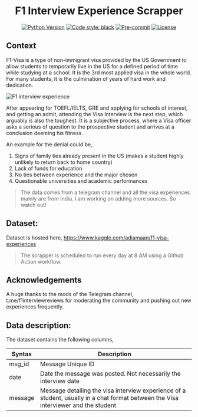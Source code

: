 <div align='center'>
  
# F1 Interview Experience Scrapper

[![Python Version](https://img.shields.io/badge/python-3.7%20%7C%203.8%20%7C%203.9-blue.svg)](#supported-python-versions)
[![Code style: black](https://img.shields.io/badge/code%20style-black-000000.svg)](https://github.com/psf/black)
[![Pre-commit](https://img.shields.io/badge/pre--commit-enabled-informational?logo=pre-commit&logoColor=white)](https://github.com/artefactory-global/streamlit_prophet/blob/main/.pre-commit-config.yaml)
[![License](https://img.shields.io/badge/License-MIT-informational.svg)](https://github.com/artefactory-global/streamlit_prophet/blob/main/LICENSE)

</div>

## Context
F1-Visa is a type of non-immigrant visa provided by the US Government to allow students to temporarily live in the US for a defined period of time while studying at a school. It is the 3rd most applied visa in the whole world. For many students, it is the culmination of years of hard work and dedication.

![F1 interview experience](https://images.livemint.com/img/2021/08/23/1600x900/20210608071L_1629715737391_1629715753280.jpg)

After appearing for TOEFL/IELTS, GRE and applying for schools of interest, and getting an admit, attending the Visa Interview is the next step, which arguably is also the toughest. It is a subjective process, where a Visa officer asks a serious of question to the prospective student and arrives at a conclusion deeming his fitness.

An example for the denial could be,

1. Signs of family ties already present in the US (makes a student highly unlikely to return back to home country)
2. Lack of funds for education
3. No ties between experience and the major chosen
4. Questionable universities and academic performances

> The data comes from a telegram channel and all the visa experiences mainly are from India. I am working on adding more sources. So watch out!

## Dataset:
Dataset is hosted here, https://www.kaggle.com/adiamaan/f1-visa-experiences

> The scrapper is scheduled to run every day at 8 AM using a Github Action workflow.

## Acknowledgements
A huge thanks to the mods of the Telegram channel, t.me/f1interviewreviews for moderating the community and pushing out new experiences frequently.

## Data description:
The dataset contains the following columns,

| Syntax  | Description                                                                                                                         |
| ------- | ----------------------------------------------------------------------------------------------------------------------------------- |
| msg_id  | Message Unique ID                                                                                                                   |
| date    | Date the message was posted. Not necessarily the interview date                                                                     |
| message | Message detailing the visa interview experience of a student, usually in a chat format between the Visa interviewer and the student |


